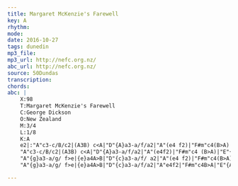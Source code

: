 ```yaml
---
title: Margaret McKenzie's Farewell
key: A
rhythm: 
mode:
date: 2016-10-27
tags: dunedin
mp3_file:
mp3_url: http://nefc.org.nz/
abc_url: http://nefc.org.nz/
source: 50Dundas
transcription:
chords: 
abc: |
    X:98
    T:Margaret McKenzie's Farewell
    C:George Dickson
    O:New Zealand
    M:3/4
    L:1/8
    K:A
    e2|:"A"c3-c/B/c2|(A3B) c<A|"D"{A}a3-a/f/a2|"A"(e4 f2)|"F#m"c4(B>A)|"A"A4f2|{e}c4(B>A)|"E"{A}B4e2|
    "A"c3-c/B/c2|(A3B) c<A|"D"{A}a3-a/f/a2|"A"(e4f2)|"F#m"c4 (B>A)|"E"{A}f3-f/e/B2|"A"{d}c4-cA|A4e2||
    "A"{g}a3-a/g/ f>e|{e}a4A>B|"D"{c}a3-a/f/ a2|"A"(e4 f2)|"F#m"c4(B>A)|A4f2|"A"{e}c4(B>A)|"E"{A}B4e2|
    "A"{g}a3-a/g/ f>e|{e}a4A>B|"D"{c}a3-a/f/a2|"A"e4f2|"F#m"c4B>A|"E"{A}f3-f/e/B2|"A"{d}c4-cA|A6:|

---
```

